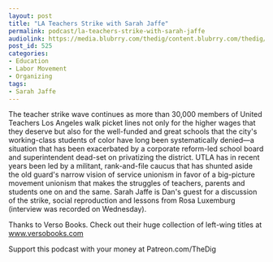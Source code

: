 ```yaml
---
layout: post
title: "LA Teachers Strike with Sarah Jaffe"
permalink: podcast/la-teachers-strike-with-sarah-jaffe
audiolink: https://media.blubrry.com/thedig/content.blubrry.com/thedig/The_Dig_-_EP_175_-_JaffeUTLA.mp3
post_id: 525
categories: 
- Education
- Labor Movement
- Organizing
tags: 
- Sarah Jaffe
---
```


The teacher strike wave continues as more than 30,000 members of United Teachers Los Angeles walk picket lines not only for the higher wages that they deserve but also for the well-funded and great schools that the city's working-class students of color have long been systematically denied—a situation that has been exacerbated by a corporate reform-led school board and superintendent dead-set on privatizing the district. UTLA has in recent years been led by a militant, rank-and-file caucus that has shunted aside the old guard's narrow vision of service unionism in favor of a big-picture movement unionism that makes the struggles of teachers, parents and students one on and the same. Sarah Jaffe is Dan's guest for a discussion of the strike, social reproduction and lessons from Rosa Luxemburg (interview was recorded on Wednesday).

Thanks to Verso Books. Check out their huge collection of left-wing titles at www.versobooks.com

Support this podcast with your money at Patreon.com/TheDig